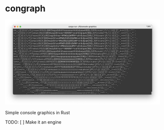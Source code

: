 congraph
========

![screenshot](img/screenshot.png)

Simple console graphics in Rust

TODO: 
[ ] Make it an engine
